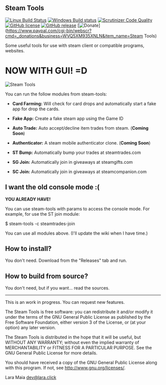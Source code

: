 Steam Tools
-----------

[![Linux Build Status](https://travis-ci.org/ShyPixie/steam-tools.svg?branch=master)](https://travis-ci.org/ShyPixie/steam-tools)
[![Windows Build status](https://ci.appveyor.com/api/projects/status/github/ShyPixie/steam-tools?svg=true)](https://ci.appveyor.com/project/ShyPixie/steam-tools)
[![Scrutinizer Code Quality](https://scrutinizer-ci.com/g/ShyPixie/steam-tools/badges/quality-score.png)](https://scrutinizer-ci.com/g/ShyPixie/steam-tools/)
[![GitHub license](https://img.shields.io/badge/license-GPLv3-green.svg)](https://www.gnu.org/licenses/gpl-3.0.html)
[![GitHub release](https://img.shields.io/github/release/ShyPixie/steam-tools.svg)](https://github.com/ShyPixie/steam-tools/releases)
[![Donate](https://img.shields.io/badge/Donate-PayPal-green.svg)](https://www.paypal.com/cgi-bin/webscr?cmd=_donations&business=WVQ5XM935XNLN&item_name=Steam Tools)

Some useful tools for use with steam client or compatible programs, websites.

NOW WITH GUI! =D
=====

![Steam Tools](http://downloads.lara.click/tmp/st20.png)

You can run the follow modules from steam-tools:

- **Card Farming:** Will check for card drops and automatically start a fake app for drop the cards.

- **Fake App:** Create a fake steam app using the Game ID

- **Auto Trade:** Auto accept/decline item trades from steam. (**Coming Soon**)

- **Authenticator:** A steam mobile authenticator clone. (**Coming Soon**)

- **ST Bump:** Automatically bump your trades at steamtrades.com

- **SG Join:** Automatically join in giveaways at steamgifts.com

- **SC Join:** Automatically join in giveaways at steamcompanion.com

I want the old console mode :(
------------------------------

**YOU ALREADY HAVE!**

You can use steam-tools with params to access the console mode. For example, for use the ST join module:

   $ steam-tools -c steamtrades-join

You can use all modules above. (I'll update the wiki when I have time.)


How to install?
---------------

You don't need. Download from the "Releases" tab and run.

How to build from source?
-------------------------

You don't need, but if you want... read the sources.
___________________________________________________________________________________________

This is an work in progress. You can request new features.

The Steam Tools is free software: you can redistribute it and/or modify it under the terms of the GNU General Public License as published by the Free Software Foundation, either version 3 of the License, or (at your option) any later version.

The Steam Tools is distributed in the hope that it will be useful, but WITHOUT ANY WARRANTY; without even the implied warranty of MERCHANTABILITY or FITNESS FOR A PARTICULAR PURPOSE. See the GNU General Public License for more details.

You should have received a copy of the GNU General Public License along with this program. If not, see http://www.gnu.org/licenses/.

Lara Maia <dev@lara.click>
